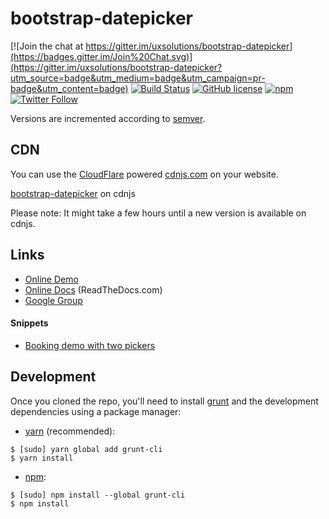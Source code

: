 # bootstrap-datepicker

[![Join the chat at https://gitter.im/uxsolutions/bootstrap-datepicker](https://badges.gitter.im/Join%20Chat.svg)](https://gitter.im/uxsolutions/bootstrap-datepicker?utm_source=badge&utm_medium=badge&utm_campaign=pr-badge&utm_content=badge)
[![Build Status](https://github.com/uxsolutions/bootstrap-datepicker/workflows/Ci/badge.svg)](https://github.com/uxsolutions/bootstrap-datepicker/actions/workflows/ci.yaml)
[![GitHub license](https://img.shields.io/badge/license-Apache%202-blue.svg)](https://raw.githubusercontent.com/uxsolutions/bootstrap-datepicker/master/LICENSE)
[![npm](https://img.shields.io/npm/dt/bootstrap-datepicker.svg)](https://github.com/uxsolutions/bootstrap-datepicker)
[![Twitter Follow](https://img.shields.io/twitter/follow/bsdatepicker.svg?style=social&label=Follow)](https://twitter.com/bsdatepicker)

Versions are incremented according to [semver](https://semver.org/).

## CDN

You can use the [CloudFlare](https://www.cloudflare.com) powered [cdnjs.com](https://cdnjs.com) on your website.

[bootstrap-datepicker](https://cdnjs.com/libraries/bootstrap-datepicker) on cdnjs

Please note: It might take a few hours until a new version is available on cdnjs.

## Links

* [Online Demo](https://uxsolutions.github.io/bootstrap-datepicker/)
* [Online Docs](https://bootstrap-datepicker.readthedocs.io/en/stable/) (ReadTheDocs.com)
* [Google Group](https://groups.google.com/group/bootstrap-datepicker/)

#### Snippets
* [Booking demo with two pickers](https://jsfiddle.net/azaret/25bqa6ho/)

## Development

Once you cloned the repo, you'll need to install [grunt](https://gruntjs.com/) and the development dependencies using a package manager:

* [yarn](https://yarnpkg.com/) (recommended):

```
$ [sudo] yarn global add grunt-cli
$ yarn install
```

* [npm](https://www.npmjs.com/):

```
$ [sudo] npm install --global grunt-cli
$ npm install
```
